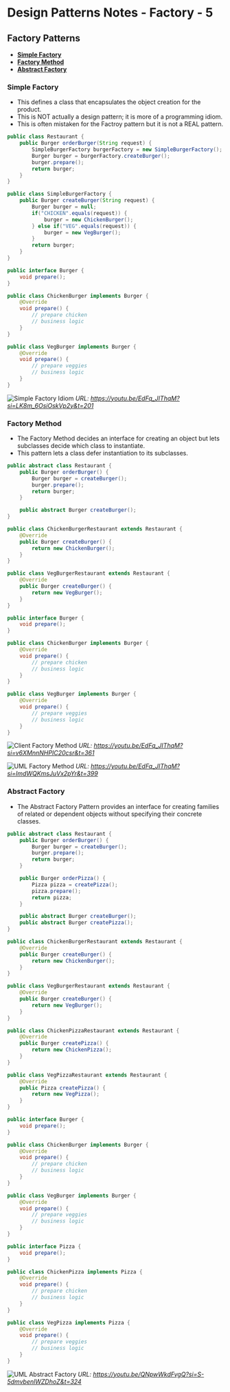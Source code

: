 # Design Patterns Notes - Factory - 5

## Factory Patterns

- [**Simple Factory**](#simple-factory)
- [**Factory Method**](#factory-method)
- [**Abstract Factory**](#abstract-factory)

### Simple Factory

- This defines a class that encapsulates the object creation for the product.
- This is NOT actually a design pattern; it is more of a programming idiom.
- This is often mistaken for the Factroy pattern but it is not a REAL pattern.

```java
public class Restaurant {
    public Burger orderBurger(String request) {
        SimpleBurgerFactory burgerFactory = new SimpleBurgerFactory();
        Burger burger = burgerFactory.createBurger();
        burger.prepare();
        return burger;
    }
}

public class SimpleBurgerFactory {
    public Burger createBurger(String request) {
        Burger burger = null;
        if("CHICKEN".equals(request)) {
            burger = new ChickenBurger();
        } else if("VEG".equals(request)) {
            burger = new VegBurger();
        }
        return burger;
    }
}

public interface Burger {
    void prepare();
}

public class ChickenBurger implements Burger {
    @Override
    void prepare() {
        // prepare chicken
        // business logic
    }
}

public class VegBurger implements Burger {
    @Override
    void prepare() {
        // prepare veggies
        // business logic
    }
}
```

![Simple Factory Idiom](UMLSimpleFactory.png)
_URL: https://youtu.be/EdFq_JIThqM?si=LK8m_6OsiOskVp2y&t=201_

### Factory Method

- The Factory Method decides an interface for creating an object but lets subclasses decide which class to instantiate.
- This pattern lets a class defer instantiation to its subclasses.

```java
public abstract class Restaurant {
    public Burger orderBurger() {
        Burger burger = createBurger();
        burger.prepare();
        return burger;
    }

    public abstract Burger createBurger();
}

public class ChickenBurgerRestaurant extends Restaurant {
    @Override
    public Burger createBurger() {
        return new ChickenBurger();
    }
}

public class VegBurgerRestaurant extends Restaurant {
    @Override
    public Burger createBurger() {
        return new VegBurger();
    }
}

public interface Burger {
    void prepare();
}

public class ChickenBurger implements Burger {
    @Override
    void prepare() {
        // prepare chicken
        // business logic
    }
}

public class VegBurger implements Burger {
    @Override
    void prepare() {
        // prepare veggies
        // business logic
    }
}
```

![Client Factory Method](ClientFactoryMethod.png)
_URL: https://youtu.be/EdFq_JIThqM?si=v6XMnnNHPIC20csr&t=361_

![UML Factory Method](UMLFactoryMethod.png)
_URL: https://youtu.be/EdFq_JIThqM?si=ImdWQKmsJuVx2pYr&t=399_

### Abstract Factory

- The Abstract Factory Pattern provides an interface for creating families of related or dependent objects without specifying their concrete classes.

```java
public abstract class Restaurant {
    public Burger orderBurger() {
        Burger burger = createBurger();
        burger.prepare();
        return burger;
    }

    public Burger orderPizza() {
        Pizza pizza = createPizza();
        pizza.prepare();
        return pizza;
    }

    public abstract Burger createBurger();
    public abstract Burger createPizza();
}

public class ChickenBurgerRestaurant extends Restaurant {
    @Override
    public Burger createBurger() {
        return new ChickenBurger();
    }
}

public class VegBurgerRestaurant extends Restaurant {
    @Override
    public Burger createBurger() {
        return new VegBurger();
    }
}

public class ChickenPizzaRestaurant extends Restaurant {
    @Override
    public Burger createPizza() {
        return new ChickenPizza();
    }
}

public class VegPizzaRestaurant extends Restaurant {
    @Override
    public Pizza createPizza() {
        return new VegPizza();
    }
}

public interface Burger {
    void prepare();
}

public class ChickenBurger implements Burger {
    @Override
    void prepare() {
        // prepare chicken
        // business logic
    }
}

public class VegBurger implements Burger {
    @Override
    void prepare() {
        // prepare veggies
        // business logic
    }
}

public interface Pizza {
    void prepare();
}

public class ChickenPizza implements Pizza {
    @Override
    void prepare() {
        // prepare chicken
        // business logic
    }
}

public class VegPizza implements Pizza {
    @Override
    void prepare() {
        // prepare veggies
        // business logic
    }
}

```

![UML Abstract Factory](UMLAbstractFactory.png)
_URL: https://youtu.be/QNpwWkdFvgQ?si=S-5dmvbenlWZDhoZ&t=324_
